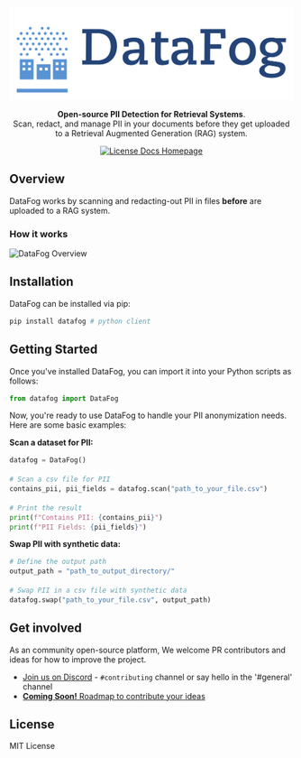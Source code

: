 <p align="center">
  <a href="https://www.datafog.ai"><img src="public/colorlogo.png" alt="DataFog logo"></a>
</p>

<p align="center">
    <b>Open-source PII Detection for Retrieval Systems</b>. <br />
    Scan, redact, and manage PII in your documents before they get uploaded to a Retrieval Augmented Generation (RAG) system. 
</p>

<p align="center">

  <a href="https://github.com/DataFog/datafog-python/blob/master/LICENSE" target="_blank">
      <img src="https://img.shields.io/static/v1?label=license&message=MIT&color=white" alt="License">
  </a>

  <a href="https://docs.datafog.ai/" target="_blank">
      Docs
  </a>

  <a href="https://www.datafog.ai/" target="_blank">
      Homepage
  </a>

</p>

## Overview

DataFog works by scanning and redacting-out PII in files **before** are uploaded to a RAG system. 

### How it works

<img src="https://www.datafog.ai/hero.png" alt="DataFog Overview">

## Installation

DataFog can be installed via pip:

```bash
pip install datafog # python client
```

## Getting Started

Once you've installed DataFog, you can import it into your Python scripts as follows:

```python
from datafog import DataFog
```

Now, you're ready to use DataFog to handle your PII anonymization needs. Here are some basic examples:

**Scan a dataset for PII:**

```python
datafog = DataFog()

# Scan a csv file for PII
contains_pii, pii_fields = datafog.scan("path_to_your_file.csv")

# Print the result
print(f"Contains PII: {contains_pii}")
print(f"PII Fields: {pii_fields}")
```

**Swap PII with synthetic data:**

```python
# Define the output path
output_path = "path_to_output_directory/"

# Swap PII in a csv file with synthetic data
datafog.swap("path_to_your_file.csv", output_path)
```

## Get involved

As an community open-source platform, We welcome PR contributors and ideas for how to improve the project.
- [Join us on Discord](https://discord.gg/K5ymm24aQh) - `#contributing` channel or say hello in the '#general' channel
- [**Coming Soon!** Roadmap to contribute your ideas](#)
 

## License

MIT License

